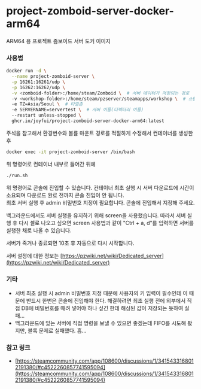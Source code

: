 # project-zomboid-server-docker-arm64

ARM64 용 프로젝트 좀보이드 서버 도커 이미지

### 사용법

```bash
docker run -d \
  --name project-zomboid-server \
  -p 16261:16261/udp \
  -p 16262:16262/udp \
  -v <zomboid-folder>:/home/steam/Zomboid \  # 서버 데이터가 저장되는 경로
  -v <workshop-folder>:/home/steam/pzserver/steamapps/workshop \  # 스팀 워크샵(모드) 파일이 저장되는 경로
  -e TZ=Asia/Seoul \  # 타임존
  -e SERVERNAME=servertest \  # 서버 이름(디렉터리 이름)
  --restart unless-stopped \
  ghcr.io/joyfui/project-zomboid-server-docker-arm64:latest
```

주석을 참고해서 환경변수와 볼륨 마운트 경로를 적절하게 수정해서 컨테이너를 생성한 후

```bash
docker exec -it project-zomboid-server /bin/bash
```

위 명령어로 컨테이너 내부로 들어간 뒤에

```bash
./run.sh
```

위 명령어로 콘솔에 진입할 수 있습니다. 컨테이너 최초 실행 시 서버 다운로드에 시간이 소요되며 다운로드 완료 전까지 콘솔 진입이 안 됩니다.\
최초 서버 실행 후 admin 비밀번호 지정이 필요합니다. 콘솔에 진입해서 지정해 주세요.

백그라운드에서도 서버 실행을 유지하기 위해 screen을 사용했습니다. 따라서 서버 실행 후 다시 셸로 나오고 싶으면 screen 사용법과 같이 "Ctrl + a, d"를 입력하면 서버를 실행한 채로 나올 수 있습니다.

서버가 죽거나 종료되면 10초 후 자동으로 다시 시작합니다.

서버 설정에 대한 정보는 [https://pzwiki.net/wiki/Dedicated_server](https://pzwiki.net/wiki/Dedicated_server)

### 기타

- 서버 최초 실행 시 admin 비밀번호 지정 때문에 사용자의 키 입력이 필수인데 이 때문에 반드시 한번은 콘솔에 진입해야 한다. 해결하려면 최초 실행 전에 외부에서 직접 DB에 비밀번호를 때려 넣어야 하나 싶긴 한데 해싱된 값이 저장되는 듯하여 실패...
- 백그라운드에 있는 서버에 직접 명령을 보낼 수 있으면 좋겠는데 FIFO를 시도해 봤지만, 블록 문제로 실패했다. 흠...

### 참고 링크

- [https://steamcommunity.com/app/108600/discussions/1/3415433168012191380/#c4522260857741595094](https://steamcommunity.com/app/108600/discussions/1/3415433168012191380/#c4522260857741595094)
